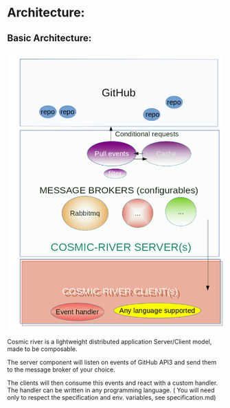# Architecture: 

## Basic Architecture:

![Architecture basic](00_architecture.png)
 
Cosmic river is a lightweight distributed application Server/Client model, made to be composable. 
 
The server component will listen on events of GitHub API3 and send them to the message broker of your choice.
 
The clients will then consume this events and react with a custom handler. The handler can be written in any programming language.
( You will need only to respect the specification and env. variables, see specification.md)
